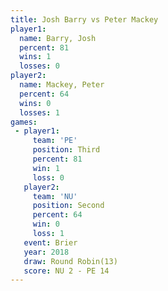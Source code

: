 ```yaml
---
title: Josh Barry vs Peter Mackey
player1:             
  name: Barry, Josh  
  percent: 81        
  wins: 1            
  losses: 0          
player2:             
  name: Mackey, Peter
  percent: 64        
  wins: 0            
  losses: 1          
games:
 - player1:         
     team: 'PE'     
     position: Third
     percent: 81    
     win: 1         
     loss: 0        
   player2:          
     team: 'NU'      
     position: Second
     percent: 64     
     win: 0          
     loss: 1         
   event: Brier         
   year: 2018           
   draw: Round Robin(13)
   score: NU 2 - PE 14  
---
```

